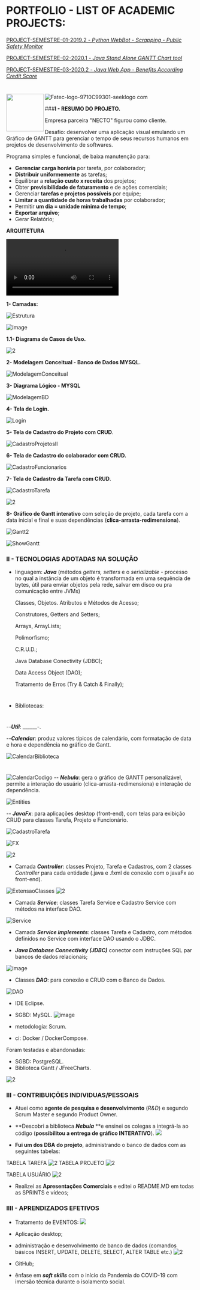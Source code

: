 
# PORTFOLIO - LIST OF ACADEMIC PROJECTS:

[PROJECT-SEMESTRE-01-2019.2 - *Python WebBot - Scrapping - Public Safety Monitor*](https://github.com/ODAGAMMXIX/PFOLIO1_DANZO) 

[PROJECT-SEMESTRE-02-2020.1 - *Java Stand Alone GANTT Chart tool*](https://github.com/ODAGAMMXIX/PFOLIO2_GANTT)

[PROJECT-SEMESTRE-03-2020.2 - *Java Web App - Benefits According Credit Score*](https://github.com/ODAGAMMXIX/PFOLIO3_VALCODE) 
#
#
#
![Fatec-logo-9710C99301-seeklogo com](https://user-images.githubusercontent.com/61067500/81480184-54e16600-91fe-11ea-86d6-dbae737cefa1.png)   <img align="left" width="100" height="100" src="https://user-images.githubusercontent.com/61067500/81479704-434a8f00-91fb-11ea-8d71-0cf029bc25ab.png">

###**I - RESUMO DO PROJETO.**

Empresa parceira "NECTO" figurou como cliente.

Desafio: desenvolver uma aplicação visual emulando um Gráfico de GANTT para gerenciar o tempo de seus recursos humanos em projetos de desenvolvimento de softwares.

Programa simples e funcional, de baixa manutenção para:

* **Gerenciar carga horária** por tarefa, por colaborador;
* **Distribuir uniformemente** as tarefas;
* Equilibrar a **relação custo x receita** dos projetos;
* Obter **previsibilidade de faturamento** e de ações comerciais;
* Gerenciar **tarefas e projetos possíveis**  por equipe;
* **Limitar a quantidade de horas trabalhadas** por colaborador;
* Permitir **um dia = unidade mínima de tempo**;
* **Exportar arquivo**;
* Gerar Relatório;

**ARQUITETURA**

![](/imgs/ENTREGA-FINAL-SIMULACAO-APLICACAO.mp4)


 
**1- Camadas:**
 
 ![Estrutura](https://user-images.githubusercontent.com/61089745/141656917-4c7bceb8-5ca6-4b42-8643-a97302af5c39.PNG)
 
 ![image](https://user-images.githubusercontent.com/61089745/141662816-3e911c89-d405-43c9-9daa-60db2f6c1ec3.png)
 
 **1.1- Diagrama de Casos de Uso.**

![2](imgs//MicrosoftTeams-image%20(1).png)


**2- Modelagem Conceitual - Banco de Dados MYSQL.**

![ModelagemConceitual](https://user-images.githubusercontent.com/61089745/141656940-7af9ae17-2bdd-4853-acbf-d6ee7405a267.PNG)

**3- Diagrama Lógico - MYSQL**

![ModelagemBD](https://user-images.githubusercontent.com/61089745/141656954-10700f13-b26b-4513-b51b-a5a20a4429e6.PNG)

**4- Tela de Login.**

![Login](https://user-images.githubusercontent.com/61089745/141656980-681987ac-1e9d-4fe9-bceb-9d83434fb975.PNG)

**5- Tela de Cadastro do Projeto com CRUD**.

![CadastroProjetosII](https://user-images.githubusercontent.com/61089745/141657004-75236913-3a62-4006-990a-4f89f0475a45.PNG)

**6- Tela de Cadastro do colaborador com CRUD.**

![CadastroFuncionarios](https://user-images.githubusercontent.com/61089745/141657014-8a8603a8-4cef-4aad-8837-1d5aa535aebd.PNG)

**7- Tela de Cadastro da Tarefa com CRUD**.

![CadastroTarefa](https://user-images.githubusercontent.com/61089745/141657029-41bfd888-73e2-4c8c-a9d2-26a065968dc2.PNG)
 
![2](imgs/MicrosoftTeams-image.jpg)

**8- Gráfico de Gantt interativo** com seleção de projeto, cada tarefa com a data inicial e final e suas dependências (**clica-arrasta-redimensiona**).

![Gantt2](https://user-images.githubusercontent.com/61089745/141657083-849746d2-3416-47e8-b1b2-66174241bb95.PNG)

![ShowGantt](https://user-images.githubusercontent.com/61089745/141659977-db3e03ec-18c6-4e8a-90c6-8d080fc8f9ff.PNG)



### II - TECNOLOGIAS ADOTADAS NA SOLUÇÃO 

- linguagem: ***Java*** (métodos *getters, setters* e o *serializable* - processo no qual a instância de um objeto é transformada em uma sequência de bytes, útil para enviar objetos pela rede, salvar em disco ou pra comunicação entre JVMs)

    Classes, Objetos. Atributos e Métodos de Acesso;​

    Construtores, Getters and Setters;​

    Arrays, ArrayLists;​

    Polimorfismo;​

    C.R.U.D.;​

    Java Database Conectivity (JDBC);​

    Data Access Object (DAO);​

    Tratamento de Erros (Try & Catch & Finally);​

#
- Bibliotecas: 
#
--***Util***: ______-.


--***Calendar***: produz valores típicos de calendário, com formatação de data e hora e dependência no gráfico de Gantt.

![CalendarBiblioteca](https://user-images.githubusercontent.com/61089745/141659932-dcffb9a5-21fe-48b8-869d-d3da453b7d90.PNG)
#
![CalendarCodigo](https://user-images.githubusercontent.com/61089745/141659947-761d230f-4b7b-4def-94eb-ed2a676ca744.PNG)
-- ***Nebula***: gera o gráfico de GANTT personalizável, permite a interação do usuário (clica-arrasta-redimensiona) e interação de dependência.

![Entities](https://user-images.githubusercontent.com/61089745/141661748-853192b1-eb41-4289-8833-2fe22a038937.PNG)

-- ***JavaFx***: para aplicações desktop (front-end), com telas para exibição CRUD para classes Tarefa, Projeto e Funcionário.

![CadastroTarefa](https://user-images.githubusercontent.com/61089745/141662165-caf52ddc-0949-4b67-92d0-59bc7fb3d766.PNG)

![FX](https://user-images.githubusercontent.com/61089745/141662854-8bcebc08-1a5f-4cbb-b200-9bc2c57e8858.PNG)

![2](imgs/MicrosoftTeams-image%20(7).png)


- Camada ***Controller***: classes Projeto, Tarefa e Cadastros, com 2 classes *Controller* para cada entidade (.java e .fxml de conexão com o javaFx ao front-end). 

![ExtensaoClasses](https://user-images.githubusercontent.com/61089745/141661946-5d4840d6-5ee6-4b17-b782-789d3cbadacb.PNG)
![2](imgs/MicrosoftTeams-image%20(6).png)

- Camada ***Service***: classes Tarefa Service e Cadastro Service com métodos na interface DAO.

![Service](https://user-images.githubusercontent.com/61089745/141662039-8927ae32-78c8-43e3-b233-13e15c97767e.PNG)

 - Camada ***Service implements***: classes Tarefa e Cadastro, com métodos definidos no Service com interface DAO usando o JDBC.

- ***Java Database Connectivity (JDBC)*** conector com instruções SQL par bancos de dados relacionais; 

![image](https://user-images.githubusercontent.com/61089745/141662145-fe473c43-cd2f-467e-98cc-0d08ac044fd7.png)


- Classes ***DAO***: para conexão e CRUD com o Banco de Dados.

![DAO](https://user-images.githubusercontent.com/61089745/141662133-a50122f1-c75f-4d30-b7a7-942af643caa7.PNG)

- IDE Eclipse.

- SGBD: MySQL.
![image](https://user-images.githubusercontent.com/61089745/141662257-f06ecc37-cb7f-4212-a92e-0aaef1580655.png)

-  metodologia: Scrum.

- ci: Docker / DockerCompose.

Foram testadas e abandonadas:
- SGBD: PostgreSQL.
- Biblioteca Gantt / JFreeCharts.

![2](imgs/MicrosoftTeams-image%20(8).png)


### III - CONTRIBUIÇÕES INDIVIDUAS/PESSOAIS 

- Atuei como **agente de pesquisa e desenvolvimento** (*R&D*) e segundo Scrum Master e segundo Product Owner.

- **Descobri a biblioteca ***Nebula*** **e ensinei os colegas a integrá-la ao código (**possibilitou a entrega de gráfico INTERATIVO**).
![](imgs/MicrosoftTeams-image9.png)

- **Fui um dos DBA do projeto**, administrando o banco de dados com as seguintes tabelas:

TABELA TAREFA
![2](imgs/MicrosoftTeams-image%20(2).png)
TABELA PROJETO
![2](imgs/MicrosoftTeams-image%20(3).png)

TABELA USUÁRIO
![2](imgs/MicrosoftTeams-image%20(4).png)

- Realizei as **Apresentações Comerciais** e editei o README.MD em todas as SPRINTS e vídeos;

### IIII - APRENDIZADOS EFETIVOS

-  Tratamento de EVENTOS: 
![](imgs/MicrosoftTeams-image8.png)


- Aplicação desktop;
- administração e desenvolvimento de banco de dados (comandos básicos INSERT, UPDATE, DELETE, SELECT, ALTER TABLE etc.)
![2](imgs/MicrosoftTeams-image%20(5).png)
- GitHub;

- ênfase em ***soft skills*** com o início da Pandemia do COVID-19 com imersão técnica durante o isolamento social.
